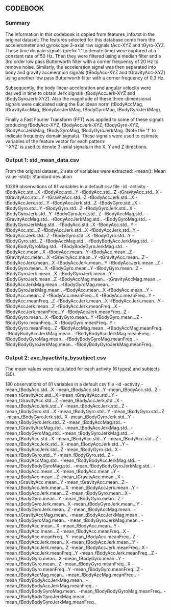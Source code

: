 ## CODEBOOK
### Summary
The information in this codebook is copied from features_info.txt in the original dataset:
The features selected for this database come from the accelerometer and gyroscope 3-axial raw signals tAcc-XYZ and tGyro-XYZ. These time domain signals (prefix 't' to denote time) were captured at a constant rate of 50 Hz. Then they were filtered using a median filter and a 3rd order low pass Butterworth filter with a corner frequency of 20 Hz to remove noise. Similarly, the acceleration signal was then separated into body and gravity acceleration signals (tBodyAcc-XYZ and tGravityAcc-XYZ) using another low pass Butterworth filter with a corner frequency of 0.3 Hz. 

Subsequently, the body linear acceleration and angular velocity were derived in time to obtain Jerk signals (tBodyAccJerk-XYZ and tBodyGyroJerk-XYZ). Also the magnitude of these three-dimensional signals were calculated using the Euclidean norm (tBodyAccMag, tGravityAccMag, tBodyAccJerkMag, tBodyGyroMag, tBodyGyroJerkMag). 

Finally a Fast Fourier Transform (FFT) was applied to some of these signals producing fBodyAcc-XYZ, fBodyAccJerk-XYZ, fBodyGyro-XYZ, fBodyAccJerkMag, fBodyGyroMag, fBodyGyroJerkMag. (Note the 'f' to indicate frequency domain signals). 
These signals were used to estimate variables of the feature vector for each pattern:  
'-XYZ' is used to denote 3-axial signals in the X, Y and Z directions.


### Output 1: std_mean_data.csv

From the original dataset, 2 sets of variables were extracted:
-mean(): Mean value
-std(): Standard deviation

10299 observations of 81 variables in a default csv file
-id
-activity
-tBodyAcc.std...X
-tBodyAcc.std...Y
-tBodyAcc.std...Z
-tGravityAcc.std...X
-tGravityAcc.std...Y
-tGravityAcc.std...Z
-tBodyAccJerk.std...X
-tBodyAccJerk.std...Y
-tBodyAccJerk.std...Z
-tBodyGyro.std...X
-tBodyGyro.std...Y
-tBodyGyro.std...Z
-tBodyGyroJerk.std...X
-tBodyGyroJerk.std...Y
-tBodyGyroJerk.std...Z
-tBodyAccMag.std..
-tGravityAccMag.std..
-tBodyAccJerkMag.std..
-tBodyGyroMag.std..
-tBodyGyroJerkMag.std..
-fBodyAcc.std...X
-fBodyAcc.std...Y
-fBodyAcc.std...Z
-fBodyAccJerk.std...X
-fBodyAccJerk.std...Y
-fBodyAccJerk.std...Z
-fBodyGyro.std...X
-fBodyGyro.std...Y
-fBodyGyro.std...Z
-fBodyAccMag.std..
-fBodyBodyAccJerkMag.std..
-fBodyBodyGyroMag.std..
-fBodyBodyGyroJerkMag.std..
-tBodyAcc.mean...X
-tBodyAcc.mean...Y
-tBodyAcc.mean...Z
-tGravityAcc.mean...X
-tGravityAcc.mean...Y
-tGravityAcc.mean...Z
-tBodyAccJerk.mean...X
-tBodyAccJerk.mean...Y
-tBodyAccJerk.mean...Z
-tBodyGyro.mean...X
-tBodyGyro.mean...Y
-tBodyGyro.mean...Z
-tBodyGyroJerk.mean...X
-tBodyGyroJerk.mean...Y
-tBodyGyroJerk.mean...Z
-tBodyAccMag.mean..
-tGravityAccMag.mean..
-tBodyAccJerkMag.mean..
-tBodyGyroMag.mean..
-tBodyGyroJerkMag.mean..
-fBodyAcc.mean...X
-fBodyAcc.mean...Y
-fBodyAcc.mean...Z
-fBodyAcc.meanFreq...X
-fBodyAcc.meanFreq...Y
-fBodyAcc.meanFreq...Z
-fBodyAccJerk.mean...X
-fBodyAccJerk.mean...Y
-fBodyAccJerk.mean...Z
-fBodyAccJerk.meanFreq...X
-fBodyAccJerk.meanFreq...Y
-fBodyAccJerk.meanFreq...Z
-fBodyGyro.mean...X
-fBodyGyro.mean...Y
-fBodyGyro.mean...Z
-fBodyGyro.meanFreq...X
-fBodyGyro.meanFreq...Y
-fBodyGyro.meanFreq...Z
-fBodyAccMag.mean..
-fBodyAccMag.meanFreq..
-fBodyBodyAccJerkMag.mean..
-fBodyBodyAccJerkMag.meanFreq..
-fBodyBodyGyroMag.mean..
-fBodyBodyGyroMag.meanFreq..
-fBodyBodyGyroJerkMag.mean..
-fBodyBodyGyroJerkMag.meanFreq..

### Output 2: ave_byactivity_bysubject.csv

The mean values were calculated for each activity (6 types) and subjects (30).

180 observations of 81 variables in a default csv file
-id
-activity
-mean_tBodyAcc.std...X
-mean_tBodyAcc.std...Y
-mean_tBodyAcc.std...Z
-mean_tGravityAcc.std...X
-mean_tGravityAcc.std...Y
-mean_tGravityAcc.std...Z
-mean_tBodyAccJerk.std...X
-mean_tBodyAccJerk.std...Y
-mean_tBodyAccJerk.std...Z
-mean_tBodyGyro.std...X
-mean_tBodyGyro.std...Y
-mean_tBodyGyro.std...Z
-mean_tBodyGyroJerk.std...X
-mean_tBodyGyroJerk.std...Y
-mean_tBodyGyroJerk.std...Z
-mean_tBodyAccMag.std..
-mean_tGravityAccMag.std..
-mean_tBodyAccJerkMag.std..
-mean_tBodyGyroMag.std..
-mean_tBodyGyroJerkMag.std..
-mean_fBodyAcc.std...X
-mean_fBodyAcc.std...Y
-mean_fBodyAcc.std...Z
-mean_fBodyAccJerk.std...X
-mean_fBodyAccJerk.std...Y
-mean_fBodyAccJerk.std...Z
-mean_fBodyGyro.std...X
-mean_fBodyGyro.std...Y
-mean_fBodyGyro.std...Z
-mean_fBodyAccMag.std..
-mean_fBodyBodyAccJerkMag.std..
-mean_fBodyBodyGyroMag.std..
-mean_fBodyBodyGyroJerkMag.std..
-mean_tBodyAcc.mean...X
-mean_tBodyAcc.mean...Y
-mean_tBodyAcc.mean...Z
-mean_tGravityAcc.mean...X
-mean_tGravityAcc.mean...Y
-mean_tGravityAcc.mean...Z
-mean_tBodyAccJerk.mean...X
-mean_tBodyAccJerk.mean...Y
-mean_tBodyAccJerk.mean...Z
-mean_tBodyGyro.mean...X
-mean_tBodyGyro.mean...Y
-mean_tBodyGyro.mean...Z
-mean_tBodyGyroJerk.mean...X
-mean_tBodyGyroJerk.mean...Y
-mean_tBodyGyroJerk.mean...Z
-mean_tBodyAccMag.mean..
-mean_tGravityAccMag.mean..
-mean_tBodyAccJerkMag.mean..
-mean_tBodyGyroMag.mean..
-mean_tBodyGyroJerkMag.mean..
-mean_fBodyAcc.mean...X
-mean_fBodyAcc.mean...Y
-mean_fBodyAcc.mean...Z
-mean_fBodyAcc.meanFreq...X
-mean_fBodyAcc.meanFreq...Y
-mean_fBodyAcc.meanFreq...Z
-mean_fBodyAccJerk.mean...X
-mean_fBodyAccJerk.mean...Y
-mean_fBodyAccJerk.mean...Z
-mean_fBodyAccJerk.meanFreq...X
-mean_fBodyAccJerk.meanFreq...Y
-mean_fBodyAccJerk.meanFreq...Z
-mean_fBodyGyro.mean...X
-mean_fBodyGyro.mean...Y
-mean_fBodyGyro.mean...Z
-mean_fBodyGyro.meanFreq...X
-mean_fBodyGyro.meanFreq...Y
-mean_fBodyGyro.meanFreq...Z
-mean_fBodyAccMag.mean..
-mean_fBodyAccMag.meanFreq..
-mean_fBodyBodyAccJerkMag.mean..
-mean_fBodyBodyAccJerkMag.meanFreq..
-mean_fBodyBodyGyroMag.mean..
-mean_fBodyBodyGyroMag.meanFreq..
-mean_fBodyBodyGyroJerkMag.mean..
-mean_fBodyBodyGyroJerkMag.meanFreq..